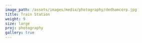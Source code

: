 ```yaml
---
image_path: /assets/images/media/photography/dedhamcorp.jpg
title: Train Station
weight: 9
size: large
proj: photography
gallery: true
---
```


